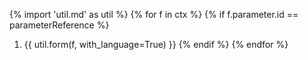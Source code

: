 {% import 'util.md' as util %}
{% for f in ctx %}
{% if f.parameter.id == parameterReference %}
1. {{ util.form(f, with_language=True) }}
{% endif %}
{% endfor %}